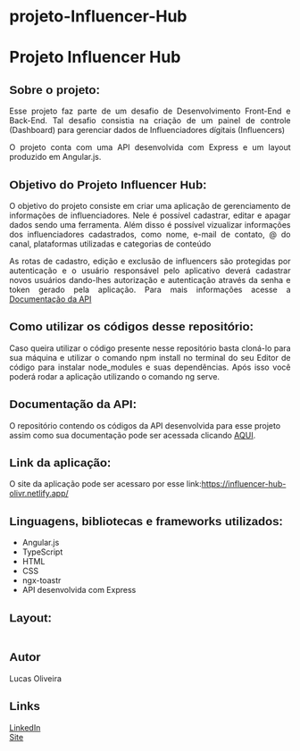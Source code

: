 # projeto-Influencer-Hub

<h1>Projeto Influencer Hub</h1>

<h2 style="font-family: sans-serif;">Sobre o projeto:</h2>

<p style="text-align: justify;">
  Esse projeto faz parte de um desafio de Desenvolvimento Front-End e Back-End. Tal desafio consistia na criação de um painel de controle (Dashboard) para gerenciar dados de Influenciadores dígitais (Influencers)
</p>

<p style="text-align: justify;">
O projeto conta com uma API desenvolvida com Express e um layout produzido em Angular.js.
</p>

<h2 style="font-family: sans-serif;">Objetivo do Projeto Influencer Hub:</h2>

<p style="text-align: justify;">
O objetivo do projeto consiste em criar uma aplicação de gerenciamento de informações de influenciadores. Nele é possível cadastrar, editar e apagar dados sendo uma ferramenta. Além disso é possível vizualizar informações dos influenciadores cadastrados, como nome, e-mail de contato, @ do canal, plataformas utilizadas  e categorias de conteúdo
</p>

<p style="text-align: justify;">
As rotas de cadastro, edição e exclusão de influencers são protegidas por autenticação e o usuário responsável pelo aplicativo deverá cadastrar novos usuários dando-lhes autorização e autenticação através da senha e token gerado pela aplicação. Para mais informações acesse a <a href="https://github.com/LucasOliveria/Api-Projeto-Influencer-Hub" target="_blank">Documentação da API</a> 
</p>

<h2 style="font-family: sans-serif;">Como utilizar os códigos desse repositório:</h2>

<p style="text-align: justify;">
    Caso queira utilizar o código presente nesse repositório basta cloná-lo para sua máquina e utilizar o comando npm install no terminal do seu Editor de código para instalar node_modules e suas dependências. Após isso você poderá rodar a aplicação utilizando o comando ng serve.
</p>

<h2 style="font-family: sans-serif;">Documentação da API:</h2>

O repositório contendo os códigos da API desenvolvida para esse projeto assim como sua documentação pode ser acessada clicando <a href="https://github.com/LucasOliveria/Api-Projeto-Influencer-Hub" target="_blank">AQUI</a>.

<h2 style="font-family: sans-serif;">Link da aplicação:</h2>

O site da aplicação pode ser acessaro por esse link:<a href="https://influencer-hub-olivr.netlify.app/" target="_blank">https://influencer-hub-olivr.netlify.app/</a> 

<h2 style="font-family: sans-serif;">Linguagens, bibliotecas e frameworks utilizados:</h2>

<ul>
    <li>Angular.js</li>
    <li>TypeScript</li>
    <li>HTML</li>
    <li>CSS</li>
    <li>ngx-toastr</li>
    <li>API desenvolvida com Express</li>
</ul>

<h2 style="font-family: sans-serif;">Layout:</h2>

<img src="./src/images/Login.png" alt="">
<br/>
<img src="./src/images/Cadastro-de-usuário.png" alt="">
<br/>
<img src="./src/images/Home.png" alt="">
<br/>
<img src="./src/images/Cadastro-de-influencer.png" alt="">
<br/>
<img src="./src/images/Editar-influencer.png" alt="">
<br/>
<img src="./src/images/Layout-mobile-1.png" alt="">
<br/>
<img src="./src/images/Layout-mobile-2.png" alt="">
<br/>
<img src="./src/images/Layout-mobile-3.png" alt="">

<h2 style="font-family: sans-serif;">Autor</h2>

<p>Lucas Oliveira</p>

<h2 style="font-family: sans-serif;">Links</h2>

<a href="https://www.linkedin.com/in/lucas-oliveira-5b8a5532/" target="_blank">LinkedIn</a>
<br>
<a href="https://influencer-hub-olivr.netlify.app/" target="_blank">Site</a> 
